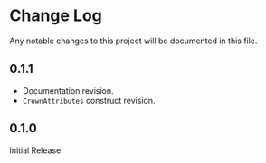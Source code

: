# Change Log
Any notable changes to this project will be documented in this file.

## 0.1.1

- Documentation revision.
- `CrownAttributes` construct revision.

## 0.1.0

Initial Release!

